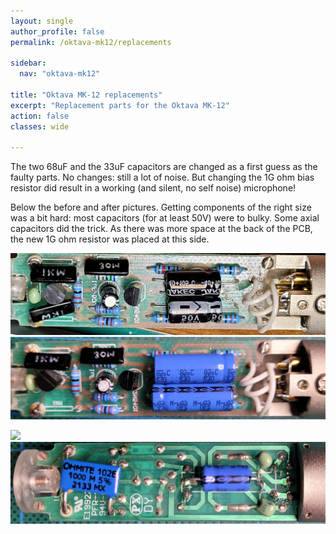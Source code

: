```yaml
---
layout: single
author_profile: false
permalink: /oktava-mk12/replacements

sidebar:
  nav: "oktava-mk12"

title: "Oktava MK-12 replacements"
excerpt: "Replacement parts for the Oktava MK-12"
action: false
classes: wide

---
```

The two 68uF and the 33uF capacitors are changed as a first guess as the faulty parts. No changes: still a lot of noise. But changing the 1G ohm bias resistor did result in a working (and silent, no self noise) microphone!

Below the before and after pictures. Getting components of the right size was a bit hard: most capacitors (for at least 50V) were to bulky. Some axial capacitors did the trick. As there was more space at the back of the PCB, the new 1G ohm resistor was placed at this side.

![](/assets/images/oktava-mk12/original-front.png)
![](/assets/images/oktava-mk12/new-front.png)


![](/assets/images/oktava-mk12/original-back.png)
![](/assets/images/oktava-mk12/new-back.png)
